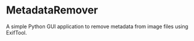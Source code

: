 # MetadataRemover
A simple Python GUI application to remove metadata from image files using ExifTool.
